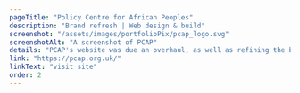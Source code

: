 ```yaml
---
pageTitle: "Policy Centre for African Peoples"
description: "Brand refresh | Web design & build"
screenshot: "/assets/images/portfolioPix/pcap_logo.svg"
screenshotAlt: "A screenshot of PCAP"
details: "PCAP's website was due an overhaul, as well as refining the brand identity to give it more of a friendly feel so it was time to get me on the case!"
link: "https://pcap.org.uk/"
linkText: "visit site"
order: 2
---
```

